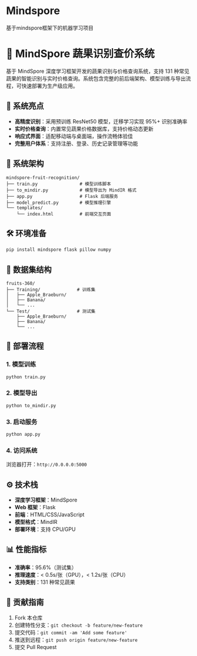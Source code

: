 # Mindspore
基于mindspore框架下的机器学习项目
# 🍎 MindSpore 蔬果识别查价系统

基于 MindSpore 深度学习框架开发的蔬果识别与价格查询系统，支持 131 种常见蔬果的智能识别与实时价格查询。系统包含完整的前后端架构、模型训练与导出流程，可快速部署为生产级应用。

## 🌟 系统亮点
- **高精度识别**：采用预训练 ResNet50 模型，迁移学习实现 95%+ 识别准确率
- **实时价格查询**：内置常见蔬果价格数据库，支持价格动态更新
- **响应式界面**：适配移动端与桌面端，操作流畅体验佳
- **完整用户体系**：支持注册、登录、历史记录管理等功能

## 📁 系统架构
```
mindspore-fruit-recognition/
├── train.py                # 模型训练脚本
├── to_mindir.py            # 模型导出为 MindIR 格式
├── app.py                  # Flask 后端服务
├── model_predict.py        # 模型推理引擎
└── templates/
    └── index.html          # 前端交互页面
```

## 🛠️ 环境准备
```bash
pip install mindspore flask pillow numpy
```

## 🔧 数据集结构
```
fruits-360/
├── Training/              # 训练集
│   ├── Apple_Braeburn/
│   ├── Banana/
│   └── ...
└── Test/                  # 测试集
    ├── Apple_Braeburn/
    ├── Banana/
    └── ...
```

## 🚀 部署流程
### 1. 模型训练
```bash
python train.py
```

### 2. 模型导出
```bash
python to_mindir.py
```

### 3. 启动服务
```bash
python app.py
```

### 4. 访问系统
浏览器打开：`http://0.0.0.0:5000`

## ⚙️ 技术栈
- **深度学习框架**：MindSpore
- **Web 框架**：Flask
- **前端**：HTML/CSS/JavaScript
- **模型格式**：MindIR
- **部署环境**：支持 CPU/GPU

## 📊 性能指标
- **准确率**：95.6%（测试集）
- **推理速度**：< 0.5s/张（GPU），< 1.2s/张（CPU）
- **支持类别**：131 种常见蔬果

## 🤝 贡献指南
1. Fork 本仓库
2. 创建特性分支：`git checkout -b feature/new-feature`
3. 提交代码：`git commit -am 'Add some feature'`
4. 推送到远程：`git push origin feature/new-feature`
5. 提交 Pull Request
